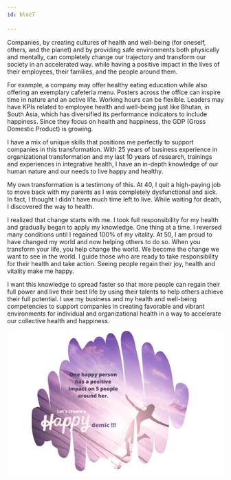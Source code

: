 ```yaml
---
id: bloc7

---
```

Companies, by creating cultures of health and well-being (for oneself, others, and the planet) and by providing safe environments both physically and mentally, can completely change our trajectory and transform our society in an accelerated way. while having a positive impact in the lives of their employees, their families, and the people around them.

For example, a company may offer healthy eating education while also offering an exemplary cafeteria menu. Posters across the office can inspire time in nature and an active life. Working hours can be flexible. Leaders may have KPIs related to employee health and well-being just like Bhutan, in South Asia, which has diversified its performance indicators to include happiness. Since they focus on health and happiness, the GDP (Gross Domestic Product) is growing.

I have a mix of unique skills that positions me perfectly to support companies in this transformation. With 25 years of business experience in organizational transformation and my last 10 years of research, trainings and experiences in integrative health, I have an in-depth knowledge of our human nature and our needs to live happy and healthy.

My own transformation is a testimony of this. At 40, I quit a high-paying job to move back with my parents as I was completely dysfunctional and sick. In fact, I thought I didn't have much time left to live. While waiting for death, I discovered the way to health.

I realized that change starts with me. I took full responsibility for my health and gradually began to apply my knowledge. One thing at a time. I reversed many conditions until I regained 100% of my vitality.
At 50, I am proud to have changed my world and now helping others to do so. When you transform your life, you help change the world. We become the change we want to see in the world. I guide those who are ready to take responsibility for their health and take action. Seeing people regain their joy, health and vitality make me happy.

I want this knowledge to spread faster so that more people can regain their full power and live their best life by using their talents to help others achieve their full potential.
I use my business and my health and well-being competencies to support companies in creating favorable and vibrant environments for individual and organizational health in a way to accelerate our collective health and happiness.

![](/uploads/eng-happydemie.png)